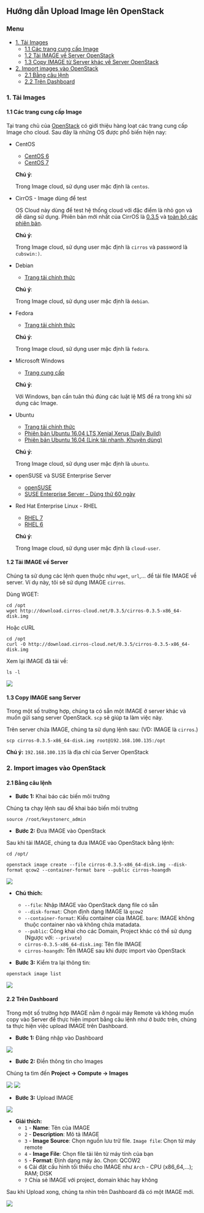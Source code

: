 ## Hướng dẫn Upload Image lên OpenStack

### Menu

- [1. Tải Images](#1)
	- [1.1 Các trang cung cấp Image](#11)
	- [1.2 Tải IMAGE về Server OpenStack](#12)
	- [1.3 Copy IMAGE từ Server khác về Server OpenStack](#12)
- [2. Import images vào OpenStack](#2)
	- [2.1 Bằng câu lệnh](#21)
	- [2.2 Trên Dashboard](#22)
	
<a name="1" />

### 1. Tải Images

<a name="11" />

#### 1.1 Các trang cung cấp Image

Tại trang chủ của [OpenStack](https://docs.openstack.org/image-guide/obtain-images.html) có giới thiệu hàng loạt các trang cung cấp Image cho cloud. Sau đây là những OS được phổ biến hiện nay:

- CentOS
	- [CentOS 6](http://cloud.centos.org/centos/6/images/)
	- [CentOS 7](http://cloud.centos.org/centos/7/images/)

	**Chú ý**:
	
	Trong Image cloud, sử dụng user mặc định là `centos`.

- CirrOS - Image dùng để test

	OS Cloud này dùng để test hệ thống cloud với đặc điểm là nhỏ gọn và dễ dàng sử dụng. Phiên bản mới nhất của CirrOS là [0.3.5](http://download.cirros-cloud.net/0.3.5/cirros-0.3.5-x86_64-disk.img) và [toàn bộ các phiên bản](http://download.cirros-cloud.net/).

	**Chú ý**:
	
	Trong Image cloud, sử dụng user mặc định là `cirros` và password là `cubswin:)`.

- Debian
	- [Trang tải chính thức](http://cdimage.debian.org/cdimage/openstack/)
	
	**Chú ý**:
	
	Trong Image cloud, sử dụng user mặc định là `debian`.

- Fedora
	- [Trang tải chính thức](https://alt.fedoraproject.org/cloud/)
	
	**Chú ý**:
	
	Trong Image cloud, sử dụng user mặc định là `fedora`.

- Microsoft Windows
	- [Trang cung cấp](https://cloudbase.it/windows-cloud-images/)
	
	**Chú ý**:
	
	Với Windows, bạn cần tuân thủ đúng các luật lệ MS đề ra trong khi sử dụng các Image.
	
- Ubuntu
	- [Trang tải chính thức](http://cloud-images.ubuntu.com/)
	- [Phiên bản Ubuntu 16.04 LTS Xenial Xerus (Daily Build)](https://cloud-images.ubuntu.com/xenial/current/)
	- [Phiên bản Ubuntu 16.04 (Link tải nhanh, Khuyên dùng)](http://cloud-images.ubuntu.com/xenial/current/xenial-server-cloudimg-amd64-disk1.img)
	
	**Chú ý**:
	
	Trong Image cloud, sử dụng user mặc định là `ubuntu`.
	
- openSUSE và SUSE Enterprise Server
	- [openSUSE](http://download.opensuse.org/repositories/Cloud:/Images:/)
	- [SUSE Enterprise Server - Dùng thử 60 ngày](https://www.suse.com/products/server/jeos/)
	
- Red Hat Enterprise Linux - RHEL
	- [RHEL 7](https://access.redhat.com/downloads/content/69/ver=/rhel---7/x86_64/product-downloads)
	- [RHEL 6](https://access.redhat.com/downloads/content/69/ver=/rhel---6/x86_64/product-downloads)
	
	**Chú ý**:
	
	Trong Image cloud, sử dụng user mặc định là `cloud-user`.

<a name="12" />

#### 1.2 Tải IMAGE về Server

Chúng ta sử dụng các lệnh quen thuộc như `wget`, `url`,... để tải file IMAGE về server. Ví dụ này, tôi sẽ sử dụng IMAGE `cirros`.

Dùng WGET:

```
cd /opt
wget http://download.cirros-cloud.net/0.3.5/cirros-0.3.5-x86_64-disk.img
```

Hoặc cURL

```
cd /opt
curl -O http://download.cirros-cloud.net/0.3.5/cirros-0.3.5-x86_64-disk.img
```

Xem lại IMAGE đã tải về:

```
ls -l 
```

<img src="../image/admin-img-ls-img.png" />

<a name="13" />

####  1.3 Copy IMAGE sang Server

Trong một số trường hợp, chúng ta có sẵn một IMAGE ở server khác và muốn gửi sang server OpenStack. `scp` sẽ giúp ta làm việc này.

Trên server chứa IMAGE, chúng ta sử dụng lệnh sau: (VD: IMAGE là `cirros`.)

```
scp cirros-0.3.5-x86_64-disk.img root@192.168.100.135:/opt
```

**Chú ý:** `192.168.100.135` là địa chỉ của Server OpenStack

<a name="2" />

### 2. Import images vào OpenStack

<a name="21" />

#### 2.1 Bằng câu lệnh

- **Bước 1:** Khai báo các biến môi trường

Chúng ta chạy lệnh sau để khai báo biến môi trường

```
source /root/keystonerc_admin
```

- **Bước 2:** Đưa IMAGE vào OpenStack  

Sau khi tải IMAGE, chúng ta đưa IMAGE vào OpenStack bằng lệnh:

```
cd /opt/

openstack image create --file cirros-0.3.5-x86_64-disk.img --disk-format qcow2 --container-format bare --public cirros-hoangdh
```

<img src="../image/admin-img-cli-ci.png" />

- **Chú thích:**
	- `--file`: Nhập IMAGE vào OpenStack dạng file có sẵn
	- `--disk-format`: Chọn định dạng IMAGE là `qcow2`
	- `--container-format`: Kiểu container của IMAGE. `bare`: IMAGE không thuộc container nào và không chứa matadata.
	- `--public`: Công khai cho các Domain, Project khác có thể sử dụng (Ngược với: `--private`)
	- `cirros-0.3.5-x86_64-disk.img`: Tên file IMAGE
	- `cirros-hoangdh`: Tên IMAGE sau khi được import vào OpenStack

- **Bước 3:** Kiểm tra lại thông tin:

```
openstack image list
```
<img src="../image/admin-img-cli-cl.png" />

<a name="22" />

#### 2.2 Trên Dashboard

Trong một số trường hợp IMAGE nằm ở ngoài máy Remote và không muốn copy vào Server để thực hiện import bằng câu lệnh như ở bước trên, chúng ta thực hiện việc upload IMAGE trên Dashboard.

- **Bước 1:** Đăng nhập vào Dashboard

<img src="../image/admin-login.png" />

- **Bước 2:**  Điền thông tin cho Images

Chúng ta tìm đến **Project -> Compute -> Images**

<img src="../image/admin-img-1.png" />

<img src="../image/admin-img-2-1.png" />

- **Bước 3:** Upload IMAGE

<img src="../image/admin-img-2-2.png" />

- **Giải thích:**
	- `1` - **Name**: Tên của IMAGE
	- `2` - **Description**: Mô tả IMAGE
	- `3` - **Image Source**: Chọn nguồn lưu trữ file. `Image file`: Chọn từ máy remote
	- `4` - **Image File**: Chọn file tải lên từ máy tính của bạn
	- `5` - **Format**: Định dạng máy ảo. Chọn: QCOW2
	- `6` Cài đặt cấu hình tối thiểu cho IMAGE như `Arch` - CPU (x86_64,...); RAM; DISK
	- `7` Chia sẻ IMAGE với project, domain khác hay không

Sau khi Upload xong, chúng ta nhìn trên Dashboard đã có một IMAGE mới.

<img src="../image/admin-img-3.png" />